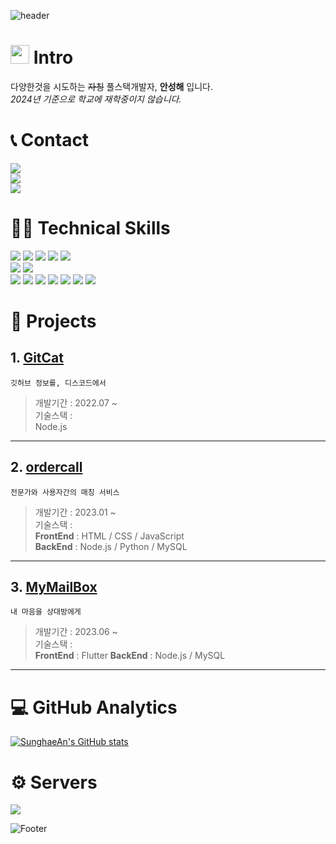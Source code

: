 ![header](https://capsule-render.vercel.app/api?type=waving&color=gradient&height=300&section=header&text=Sunghae%20An&fontSize=75)

# <img src="https://raw.githubusercontent.com/iampavangandhi/iampavangandhi/master/gifs/Hi.gif" width="30px"> Intro
다양한것을 시도하는 ~~자칭~~ 풀스택개발자, **안성해** 입니다.  
*2024년 기준으로 학교에 재학중이지 않습니다.*  

# 📞 Contact
<a href="mailto:ahshss903@gmail.com"><img src="https://img.shields.io/badge/-ahshss903@gmail.com-263235?style=flat&logo=Gmail&logoColor=color"/></a> <br>
<a href="https://instagram.com/07.0331.a"><img src="https://img.shields.io/badge/-@07.0331.a-263235?style=flat&logo=Instagram&logoColor=color"/></a> <br>
<a href="https://github.com/ansunghae"><img src="https://img.shields.io/badge/-ansunghae-263235?style=flat&logo=Github&logoColor=color"/></a>


# 👩‍💻 Technical Skills
<div align="left">
	<img src="https://img.shields.io/badge/JavaScript-263235?style=flat&logo=JavaScript&logoColor=color" />
	<img src="https://img.shields.io/badge/Node.js-263235?style=flat&logo=Node.Js&logoColor=color" />
	<img src="https://img.shields.io/badge/BootStrap-263235?style=flat&logo=BootStrap&logoColor=color" />
	<img src="https://img.shields.io/badge/CSS3-263235?style=flat&logo=CSS3&" />
	<img src="https://img.shields.io/badge/HTML5-263235?style=flat&logo=HTML5&logoColor=color" /> <br>
	<img src="https://img.shields.io/badge/Python-263235?style=flat&logo=python&logoColor=color" />
	<img src="https://img.shields.io/badge/Lua-263235?style=flat&logo=lua&logoColor=color" /> <br>
	<img src="https://img.shields.io/badge/Git-263235?style=flat&logo=Git&logoColor=color" />
	<img src="https://img.shields.io/badge/GitHub-263235?style=flat&logo=GitHub&logoColor=color" />
	<img src="https://img.shields.io/badge/Visual Studio Code-263235?style=flat&logo=visual-studio-code&logoColor=color" />
	<img src="https://img.shields.io/badge/Figma-263235?style=flat&logo=Figma&logoColor=color" />
	<img src="https://img.shields.io/badge/php-263235?style=flat&logo=php&logoColor=color" />
	<img src="https://img.shields.io/badge/Csharp-263235?style=flat&logo=Csharp&logoColor=color" />
	<img src="https://img.shields.io/badge/C-263235?style=flat&logo=C&logoColor=color" />
</div>


# 🎈 Projects
## 1. [GitCat](https://github.com/ansunghae/gitcat)
``깃허브 정보를, 디스코드에서``  
> 개발기간 : 2022.07 ~  
> 기술스택 :   
> Node.js
---
## 2. [ordercall](https://github.com/TeamLunarKr/ordercall)
``전문가와 사용자간의 매칭 서비스``
> 개발기간 : 2023.01 ~  
> 기술스택 :   
> **FrontEnd** : HTML / CSS / JavaScript  
> **BackEnd** : Node.js / Python / MySQL
---
## 3. [MyMailBox](https://github.com/GCBGG/MymailBox-v1-Frontend)
``내 마음을 상대방에게``
> 개발기간 : 2023.06 ~  
> 기술스택 :  
> **FrontEnd** : Flutter
> **BackEnd** : Node.js / MySQL
---
# 💻 GitHub Analytics
[![SunghaeAn's GitHub stats](https://github-readme-stats.vercel.app/api?username=ansunghae&show_icons=true&theme=onedark)](https://github.com/ansunghae/github-readme-stats)

# ⚙ Servers
<div>
	<img src="https://img.shields.io/badge/Raspberry Pi 4B 4GB-263235?style=flat&logo=Raspberrypi&logoColor=color" />
</div>

![Footer](https://capsule-render.vercel.app/api?type=waving&color=gradient&height=200&section=footer)
